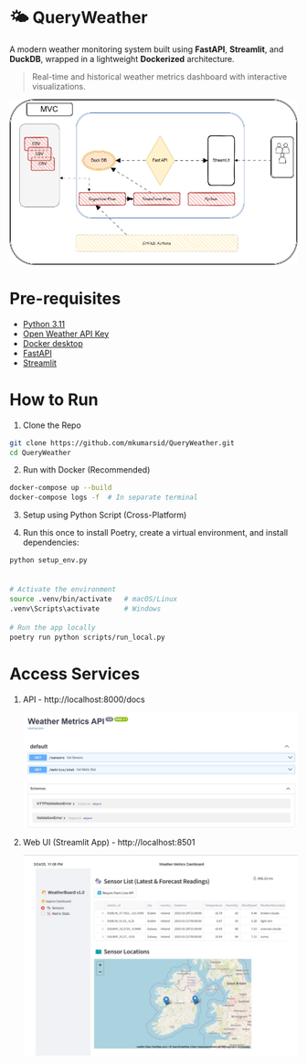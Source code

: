 # 🌤️ QueryWeather

A modern weather monitoring system built using **FastAPI**, **Streamlit**, and **DuckDB**, wrapped in a lightweight **Dockerized** architecture.

> Real-time and historical weather metrics dashboard with interactive visualizations.

![Query Weather Platform](images/QueryWeatherDesign.png "Modern Data Stack!")

# Pre-requisites

- [Python 3.11](https://www.python.org/downloads/)
- [Open Weather API Key](https://home.openweathermap.org/api_keys)
- [Docker desktop](https://docs.docker.com/desktop/install/)
- [FastAPI](https://fastapi.tiangolo.com/)
- [Streamlit](https://streamlit.io/)

# How to Run

1. Clone the Repo

```bash
git clone https://github.com/mkumarsid/QueryWeather.git
cd QueryWeather
```

2. Run with Docker (Recommended)

```bash
docker-compose up --build
docker-compose logs -f  # In separate terminal
```

3. Setup using Python Script (Cross-Platform)

4. Run this once to install Poetry, create a virtual environment, and install dependencies:

```bash
python setup_env.py


# Activate the environment
source .venv/bin/activate   # macOS/Linux
.venv\Scripts\activate      # Windows

# Run the app locally
poetry run python scripts/run_local.py
```

# Access Services

1. API - http://localhost:8000/docs

   ![FastAPI](images/fastapi.jpg "FastAPI")

2. Web UI (Streamlit App) - http://localhost:8501

   ![Streamlit App](images/streamlit.jpg "Streamlit App")
